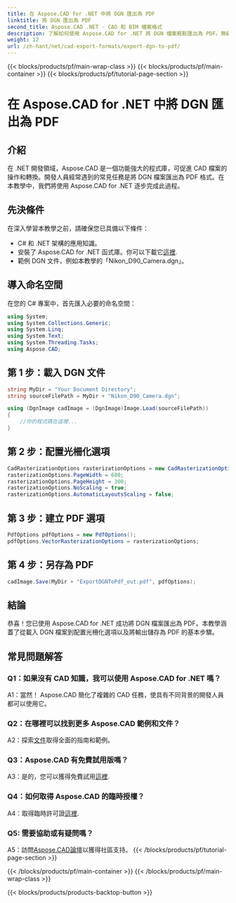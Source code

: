 ```yaml
---
title: 在 Aspose.CAD for .NET 中將 DGN 匯出為 PDF
linktitle: 將 DGN 匯出為 PDF
second_title: Aspose.CAD .NET - CAD 和 BIM 檔案格式
description: 了解如何使用 Aspose.CAD for .NET 將 DGN 檔案輕鬆匯出為 PDF。無縫 CAD 檔案操作的逐步指南。
weight: 12
url: /zh-hant/net/cad-export-formats/export-dgn-to-pdf/
---
```


{{< blocks/products/pf/main-wrap-class >}}
{{< blocks/products/pf/main-container >}}
{{< blocks/products/pf/tutorial-page-section >}}

# 在 Aspose.CAD for .NET 中將 DGN 匯出為 PDF

## 介紹

在 .NET 開發領域，Aspose.CAD 是一個功能強大的程式庫，可促進 CAD 檔案的操作和轉換。開發人員經常遇到的常見任務是將 DGN 檔案匯出為 PDF 格式。在本教學中，我們將使用 Aspose.CAD for .NET 逐步完成此過程。

## 先決條件

在深入學習本教學之前，請確保您已具備以下條件：

- C# 和 .NET 架構的應用知識。
- 安裝了 Aspose.CAD for .NET 函式庫。你可以下載它[這裡](https://releases.aspose.com/cad/net/).
- 範例 DGN 文件，例如本教學的「Nikon_D90_Camera.dgn」。

## 導入命名空間

在您的 C# 專案中，首先匯入必要的命名空間：

```csharp
using System;
using System.Collections.Generic;
using System.Linq;
using System.Text;
using System.Threading.Tasks;
using Aspose.CAD;
```

## 第 1 步：載入 DGN 文件

```csharp
string MyDir = "Your Document Directory";
string sourceFilePath = MyDir + "Nikon_D90_Camera.dgn";

using (DgnImage cadImage = (DgnImage)Image.Load(sourceFilePath))
{
    //你的程式碼在這裡...
}
```

## 第 2 步：配置光柵化選項

```csharp
CadRasterizationOptions rasterizationOptions = new CadRasterizationOptions();
rasterizationOptions.PageWidth = 600;
rasterizationOptions.PageHeight = 300;
rasterizationOptions.NoScaling = true;
rasterizationOptions.AutomaticLayoutsScaling = false;
```

## 第 3 步：建立 PDF 選項

```csharp
PdfOptions pdfOptions = new PdfOptions();
pdfOptions.VectorRasterizationOptions = rasterizationOptions;
```

## 第 4 步：另存為 PDF

```csharp
cadImage.Save(MyDir + "ExportDGNToPdf_out.pdf", pdfOptions);
```

## 結論

恭喜！您已使用 Aspose.CAD for .NET 成功將 DGN 檔案匯出為 PDF。本教學涵蓋了從載入 DGN 檔案到配置光柵化選項以及將輸出儲存為 PDF 的基本步驟。

## 常見問題解答

### Q1：如果沒有 CAD 知識，我可以使用 Aspose.CAD for .NET 嗎？

A1：當然！ Aspose.CAD 簡化了複雜的 CAD 任務，使具有不同背景的開發人員都可以使用它。

### Q2：在哪裡可以找到更多 Aspose.CAD 範例和文件？

 A2：探索[文件](https://reference.aspose.com/cad/net/)取得全面的指南和範例。

### Q3：Aspose.CAD 有免費試用版嗎？

A3：是的，您可以獲得免費試用[這裡](https://releases.aspose.com/).

### Q4：如何取得 Aspose.CAD 的臨時授權？

 A4：取得臨時許可證[這裡](https://purchase.aspose.com/temporary-license/).

### Q5: 需要協助或有疑問嗎？

A5：訪問[Aspose.CAD論壇](https://forum.aspose.com/c/cad/19)以獲得社區支持。
{{< /blocks/products/pf/tutorial-page-section >}}

{{< /blocks/products/pf/main-container >}}
{{< /blocks/products/pf/main-wrap-class >}}

{{< blocks/products/products-backtop-button >}}
